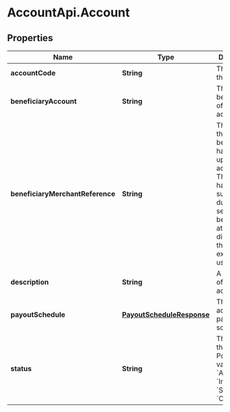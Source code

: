 # AccountApi.Account

## Properties

Name | Type | Description | Notes
------------ | ------------- | ------------- | -------------
**accountCode** | **String** | The code of the account. | [optional] 
**beneficiaryAccount** | **String** | The beneficiary of the account. | [optional] 
**beneficiaryMerchantReference** | **String** | The reason that a beneficiary has been set up for this account. This may have been supplied during the setup of a beneficiary at the discretion of the executing user. | [optional] 
**description** | **String** | A description of the account. | [optional] 
**payoutSchedule** | [**PayoutScheduleResponse**](PayoutScheduleResponse.md) | The account&#39;s payout schedule. | [optional] 
**status** | **String** | The status of the account. Possible values: &#x60;Active&#x60;, &#x60;Inactive&#x60;, &#x60;Suspended&#x60;, &#x60;Closed&#x60;. | [optional] 


